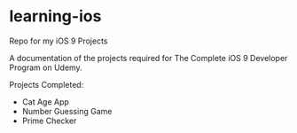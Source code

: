 # learning-ios
Repo for my iOS 9 Projects

A documentation of the projects required for The Complete iOS 9 Developer Program on Udemy.

Projects Completed:

- Cat Age App
- Number Guessing Game
- Prime Checker
